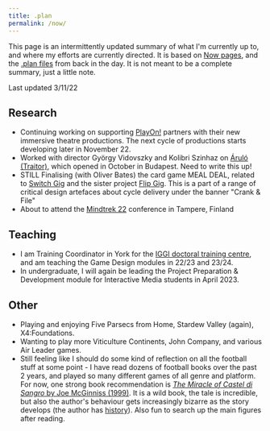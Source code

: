 ```yaml
---
title: .plan
permalink: /now/
---
```


This page is an intermittently updated summary of what I'm currently up to, and where my efforts are currently directed. It is based on [Now pages](https://nownownow.com/about), and the [.plan files](https://datatracker.ietf.org/doc/html/rfc1288) from back in the day. It is not meant to be a complete summary, just a little note.

Last updated 3/11/22

## Research
* Continuing working on supporting [PlayOn!](/projects/play-on) partners with their new immersive theatre productions. The next cycle of productions starts developing later in November 22.
* Worked with director György Vidovszky and Kolibri Szinhaz on [Áruló (Traitor)](https://kolibriszinhaz.hu/eloadas/arulo/?gallery_only=yes), which opened in October in Budapest. Need to write this up!
* STILL Finalising (with Oliver Bates) the card game MEAL DEAL, related to [Switch Gig](/projects/switch-gig) and the sister project [Flip Gig](http://www.flipgig.org/). This is a part of a range of critical design artefaces about cycle delivery under the banner "Crank & File"
* About to attend the [Mindtrek 22](https://www.mindtrek.org/2022/) conference in Tampere, Finland

## Teaching
* I am Training Coordinator in York for the [IGGI doctoral training centre](https://www.iggi.org.uk), and am teaching the Game Design modules in 22/23 and 23/24. 
* In undergraduate, I will again be leading the Project Preparation & Development module for Interactive Media students in April 2023.

## Other

* Playing and enjoying Five Parsecs from Home, Stardew Valley (again), X4:Foundations.
* Wanting to play more Viticulture Continents, John Company, and various Air Leader games.
* Still feeling like I should do some kind of reflection on all the football stuff at some point - I have read dozens of football books over the past 2 years, and played so many different games of all genre and platform. For now, one strong book recommendation is [*The Miracle of Castel di Sangro* by Joe McGinniss (1999)](https://openlibrary.org/works/OL3928927W/The_Miracle_of_Castel_Di_Sangro?edition=ia%3Amiracleofcasteld00joem_0). It is a wild book, the tale is incredible, but also the author's behaviour gets increasingly bizarre as the story develops (the author has [history](https://en.wikipedia.org/wiki/Fatal_Vision_controversy)). Also fun to search up the main figures after reading.